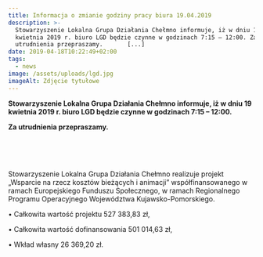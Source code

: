 ```yaml
---
title: Informacja o zmianie godziny pracy biura 19.04.2019
description: >-
  Stowarzyszenie Lokalna Grupa Działania Chełmno informuje, iż w dniu 19
  kwietnia 2019 r. biuro LGD będzie czynne w godzinach 7:15 – 12:00. Za
  utrudnienia przepraszamy.       [...]
date: 2019-04-18T10:22:49+02:00
tags:
  - news
image: /assets/uploads/lgd.jpg
imageAlt: Zdjęcie tytułowe
---
```

**Stowarzyszenie Lokalna Grupa Działania Chełmno informuje, iż w dniu 19 kwietnia 2019 r. biuro LGD będzie czynne w godzinach 7:15 – 12:00.**

**Za utrudnienia przepraszamy.**

<br>

<br>

<br>

Stowarzyszenie Lokalna Grupa Działania Chełmno realizuje projekt „Wsparcie na rzecz kosztów bieżących i animacji” współfinansowanego w ramach Europejskiego Funduszu Społecznego, w ramach Regionalnego Programu Operacyjnego Województwa Kujawsko-Pomorskiego.



• Całkowita wartość projektu 527 383,83 zł,



• Całkowita wartość dofinansowania 501 014,63 zł,



• Wkład własny 26 369,20 zł.

